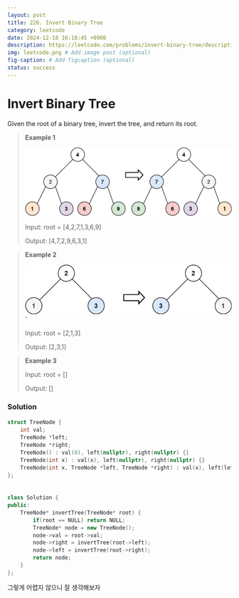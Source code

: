 ```yaml
---
layout: post
title: 226. Invert Binary Tree
category: leetcode
date: 2024-12-18 16:18:45 +0900
description: https://leetcode.com/problems/invert-binary-tree/description/
img: leetcode.png # Add image post (optional)
fig-caption: # Add figcaption (optional)
status: success
---
```


            
# Invert Binary Tree

Given the root of a binary tree, invert the tree, and return its root.




> **Example 1**
> 
> <img src="../../imgs/invert1-tree.jpg" alt="invert1-tree" width="500"/>
> 
> Input: root = [4,2,7,1,3,6,9]
> 
> Output: [4,7,2,9,6,3,1]



> **Example 2**
> 
> <img src="../../imgs/invert2-tree.jpg" alt="invert2-tree" width="500"/>'
> 
> Input: root = [2,1,3]
> 
> Output: [2,3,1]


> **Example 3**
> 
> Input: root = []
> 
> Output: []

### Solution

```cpp
struct TreeNode {
    int val;
    TreeNode *left;
    TreeNode *right;
    TreeNode() : val(0), left(nullptr), right(nullptr) {}
    TreeNode(int x) : val(x), left(nullptr), right(nullptr) {}
    TreeNode(int x, TreeNode *left, TreeNode *right) : val(x), left(left), right(right) {}
};


class Solution {
public:
    TreeNode* invertTree(TreeNode* root) {
        if(root == NULL) return NULL;
        TreeNode* node = new TreeNode();
        node->val = root->val;
        node->right = invertTree(root->left);
        node->left = invertTree(root->right);
        return node;
    }
};

```

그렇게 어렵지 않으니 잘 생각해보자 